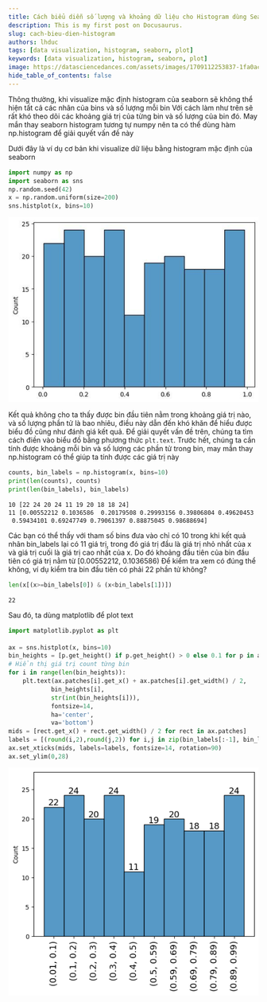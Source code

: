 ```yaml
---
title: Cách biểu diễn số lượng và khoảng dữ liệu cho Histogram dùng Seaborn và Numpy
description: This is my first post on Docusaurus.
slug: cach-bieu-dien-histogram
authors: lhduc
tags: [data visualization, histogram, seaborn, plot]
keywords: [data visualization, histogram, seaborn, plot]
image: https://datasciencedances.com/assets/images/1709112253837-1fa0ac6a6387c91756523efa79c896c0.jpg
hide_table_of_contents: false
---
```


Thông thường, khi visualize mặc định histogram của seaborn sẽ không thể hiện tất cả các nhãn của bins và số lượng mỗi bin
Với cách làm như trên sẽ rất khó theo dõi các khoảng giá trị của từng bin và số lượng của bin đó. May mắn thay seaborn histogram tương tự numpy nên ta có thể dùng hàm np.histogram để giải quyết vấn đề này
<!-- truncate -->

Dưới đây là ví dụ cơ bản khi visualize dữ liệu bằng histogram mặc định của seaborn

```python
import numpy as np
import seaborn as sns 
np.random.seed(42)
x = np.random.uniform(size=200)
sns.histplot(x, bins=10)
```

![Example banner](1709112253837.jpg)

Kết quả không cho ta thấy được bin đầu tiên nằm trong khoảng giá trị nào, và số lượng phần tử là bao nhiêu, điều này dẫn đến khó khăn để hiểu được biểu đồ cũng như đánh giá kết quả. Để giải quyết vấn đề trên, chúng ta tìm cách điền vào biểu đồ bằng phương thức `plt.text`. Trước hết, chúng ta cần tính được khoảng mỗi bin và số lượng các phần tử trong bin, may mắn thay np.histogram có thể giúp ta tính được các giá trị này

```python
counts, bin_labels = np.histogram(x, bins=10)
print(len(counts), counts)
print(len(bin_labels), bin_labels)
```

```
10 [22 24 20 24 11 19 20 18 18 24]
11 [0.00552212 0.1036586  0.20179508 0.29993156 0.39806804 0.49620453
 0.59434101 0.69247749 0.79061397 0.88875045 0.98688694]
```

Các bạn có thể thấy với tham số bins đưa vào chỉ có 10 trong khi kết quả nhãn bin_labels lại có 11 giá trị, trong đó giá trị đầu là giá trị nhỏ nhất của x và giá trị cuối là giá trị cao nhất của x. Do đó khoảng đầu tiên của bin đầu tiên có giá trị nằm từ [0.00552212, 0.1036586)
Để kiểm tra xem có đúng thể không, ví dụ kiểm tra bin đầu tiên có phải 22 phần tử không?

```python
len(x[(x>=bin_labels[0]) & (x<bin_labels[1])])
```

```
22
```

Sau đó, ta dùng matplotlib để plot text

```python
import matplotlib.pyplot as plt 

ax = sns.histplot(x, bins=10)
bin_heights = [p.get_height() if p.get_height() > 0 else 0.1 for p in ax.patches]
# Hiển thị giá trị count từng bin
for i in range(len(bin_heights)):
    plt.text(ax.patches[i].get_x() + ax.patches[i].get_width() / 2,
            bin_heights[i],
            str(int(bin_heights[i])),
            fontsize=14,
            ha='center',
            va='bottom')
mids = [rect.get_x() + rect.get_width() / 2 for rect in ax.patches]
labels = [(round(i,2),round(j,2)) for i,j in zip(bin_labels[:-1], bin_labels[1:])]
ax.set_xticks(mids, labels=labels, fontsize=14, rotation=90)
ax.set_ylim(0,28)
```

![Example banner](1709112655963.png)

